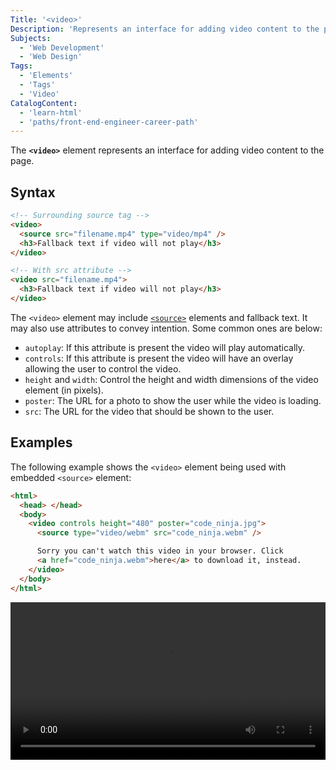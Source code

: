 ```yaml
---
Title: '<video>'
Description: 'Represents an interface for adding video content to the page.'
Subjects:
  - 'Web Development'
  - 'Web Design'
Tags:
  - 'Elements'
  - 'Tags'
  - 'Video'
CatalogContent:
  - 'learn-html'
  - 'paths/front-end-engineer-career-path'
---
```


The **`<video>`** element represents an interface for adding video content to the page.

## Syntax

```html
<!-- Surrounding source tag -->
<video>
  <source src="filename.mp4" type="video/mp4" />
  <h3>Fallback text if video will not play</h3>
</video>

<!-- With src attribute -->
<video src="filename.mp4">
  <h3>Fallback text if video will not play</h3>
</video>
```

The `<video>` element may include [`<source>`](https://www.codecademy.com/resources/docs/html/elements/source) elements and fallback text. It may also use attributes to convey intention. Some common ones are below:

- `autoplay`: If this attribute is present the video will play automatically.
- `controls`: If this attribute is present the video will have an overlay allowing the user to control the video.
- `height` and `width`: Control the height and width dimensions of the video element (in pixels).
- `poster`: The URL for a photo to show the user while the video is loading.
- `src`: The URL for the video that should be shown to the user.

## Examples

The following example shows the `<video>` element being used with embedded `<source>` element:

```html
<html>
  <head> </head>
  <body>
    <video controls height="480" poster="code_ninja.jpg">
      <source type="video/webm" src="code_ninja.webm" />

      Sorry you can't watch this video in your browser. Click
      <a href="code_ninja.webm">here</a> to download it, instead.
    </video>
  </body>
</html>
```

<video controls style="width: 100%;" crossorigin="anonymous">
  <source src="https://raw.githubusercontent.com/Codecademy/docs/main/media/html-video-tag-example.mp4" type="video/mp4" />
  <track default kind="captions" srclang="en" src="https://raw.githubusercontent.com/Codecademy/docs/main/media/html-video-tag-example.vtt" />
</video>
